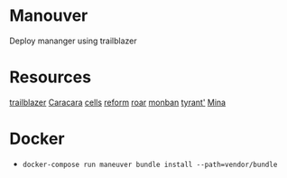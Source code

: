 # Manouver
Deploy mananger using trailblazer

# Resources
[trailblazer](https://github.com/apotonick/trailblazer)
[Caracara](https://github.com/gabrielcorado/caracara)
[cells](https://github.com/apotonick/cells)
[reform](https://github.com/apotonick/reform)
[roar](https://github.com/apotonick/roar)
[monban](https://github.com/apotonick/monban)
[tyrant'](https://github.com/apotonick/tyrant)
[Mina](http://mina-deploy.github.io/mina/)

# Docker
* `docker-compose run maneuver bundle install --path=vendor/bundle`
